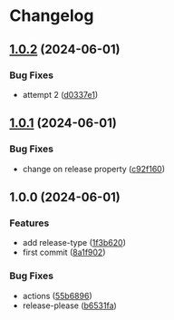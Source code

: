 # Changelog

## [1.0.2](https://github.com/Pkcarreno/release-please-test/compare/v1.0.1...v1.0.2) (2024-06-01)


### Bug Fixes

* attempt 2 ([d0337e1](https://github.com/Pkcarreno/release-please-test/commit/d0337e1b3d74e7ea0ad88d142382dd19a7e39496))

## [1.0.1](https://github.com/Pkcarreno/release-please-test/compare/v1.0.0...v1.0.1) (2024-06-01)


### Bug Fixes

* change on release property ([c92f160](https://github.com/Pkcarreno/release-please-test/commit/c92f1601625bd43180511f32739bc9c145860603))

## 1.0.0 (2024-06-01)


### Features

* add release-type ([1f3b620](https://github.com/Pkcarreno/release-please-test/commit/1f3b620f0fed88d68203fa26ca3ea1516389857c))
* first commit ([8a1f902](https://github.com/Pkcarreno/release-please-test/commit/8a1f9026f3b429e7eeab8acc83da605b1cd1d2d9))


### Bug Fixes

* actions ([55b6896](https://github.com/Pkcarreno/release-please-test/commit/55b68969e70801a60384f73b6fa72b70d5b17989))
* release-please ([b6531fa](https://github.com/Pkcarreno/release-please-test/commit/b6531fa83362a09c303365cc033bdd6dd74f35d0))
